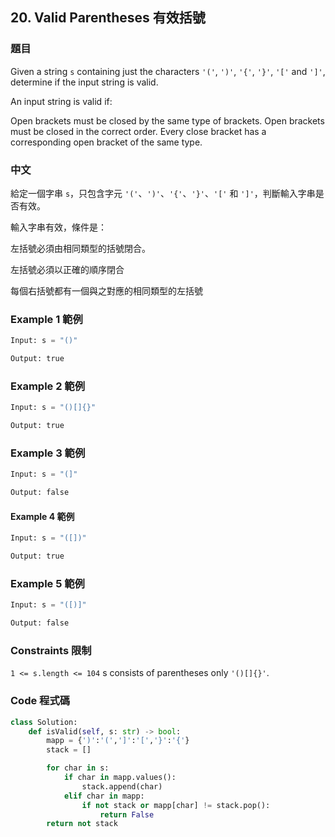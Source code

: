 ## 20. Valid Parentheses 有效括號

### 題目

Given a string `s` containing just the characters `'('`, `')'`, `'{'`, `'}'`, `'['` and `']'`, determine if the input string is valid.

An input string is valid if:

Open brackets must be closed by the same type of brackets.
Open brackets must be closed in the correct order.
Every close bracket has a corresponding open bracket of the same type.

### 中文

給定一個字串 `s`，只包含字元 `'('`、`')'`、`'{'`、`'}'`、`'['` 和 `']'`，判斷輸入字串是否有效。

輸入字串有效，條件是：

左括號必須由相同類型的括號閉合。

左括號必須以正確的順序閉合

每個右括號都有一個與之對應的相同類型的左括號
 
### Example 1 範例

```py
Input: s = "()"

Output: true
```

### Example 2 範例

```py
Input: s = "()[]{}"

Output: true
```

### Example 3 範例

```py
Input: s = "(]"

Output: false
```

#### Example 4 範例

```py
Input: s = "([])"

Output: true
```

### Example 5 範例

```py
Input: s = "([)]"

Output: false
```

### Constraints 限制

`1 <= s.length <= 104`
s consists of parentheses only `'()[]{}'`.

### Code 程式碼

```py
class Solution:
    def isValid(self, s: str) -> bool:
        mapp = {')':'(',']':'[','}':'{'}
        stack = []

        for char in s:
            if char in mapp.values():
                stack.append(char)
            elif char in mapp:
                if not stack or mapp[char] != stack.pop():
                    return False
        return not stack
```